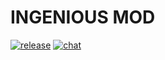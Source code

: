 # INGENIOUS MOD

[![release](https://img.shields.io/github/v/release/cocolabs/pz-zmod)](https://github.com/WKilliam/ingenious-mod) [![chat](https://img.shields.io/discord/717757483376050203?color=7289DA&label=discord&logo=discord&logoColor=white)]()

